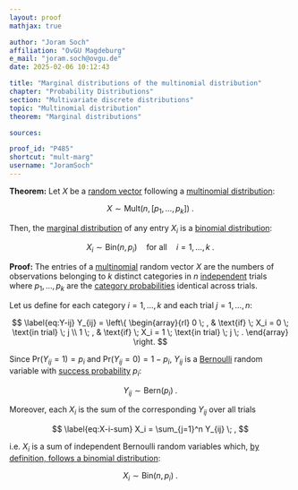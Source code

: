 ```yaml
---
layout: proof
mathjax: true

author: "Joram Soch"
affiliation: "OvGU Magdeburg"
e_mail: "joram.soch@ovgu.de"
date: 2025-02-06 10:12:43

title: "Marginal distributions of the multinomial distribution"
chapter: "Probability Distributions"
section: "Multivariate discrete distributions"
topic: "Multinomial distribution"
theorem: "Marginal distributions"

sources:

proof_id: "P485"
shortcut: "mult-marg"
username: "JoramSoch"
---
```



**Theorem:** Let $X$ be a [random vector](/D/rvec) following a [multinomial distribution](/D/mult):

$$ \label{eq:mult}
X \sim \mathrm{Mult}(n,\left[p_1, \ldots, p_k \right]) \; .
$$

Then, the [marginal distribution](/D/dist-marg) of any entry $X_i$ is a [binomial distribution](/D/bin):

$$ \label{eq:mult-marg}
X_i \sim \mathrm{Bin}(n, p_i)
\quad \text{for all} \quad
i = 1, \ldots, k \; .
$$


**Proof:** The entries of a [multinomial](/D/mult) random vector $X$ are the numbers of observations belonging to $k$ distinct categories in $n$ [independent](/D/ind) trials where $p_1, \ldots, p_k$ are the [category probabilities](/D/mult) identical across trials.

Let us define for each category $i = 1, \ldots, k$ and each trial $j = 1, \ldots, n$:

$$ \label{eq:Y-ij}
Y_{ij} = \left\{
\begin{array}{rl}
0 \; , & \text{if} \; X_i = 0 \; \text{in trial} \; j \\
1 \; , & \text{if} \; X_i = 1 \; \text{in trial} \; j \; .
\end{array}
\right.
$$

Since $\mathrm{Pr}(Y_{ij} = 1) = p_i$ and $\mathrm{Pr}(Y_{ij} = 0) = 1-p_i$, $Y_{ij}$ is a [Bernoulli](/D/bern) random variable with [success probability](/D/bern) $p_i$:

$$ \label{eq:Y-ij-dist}
Y_{ij} \sim \mathrm{Bern}(p_i) \; .
$$

Moreover, each $X_i$ is the sum of the corresponding $Y_{ij}$ over all trials

$$ \label{eq:X-i-sum}
X_i = \sum_{j=1}^n Y_{ij} \; ,
$$

i.e. $X_i$ is a sum of independent Bernoulli random variables which, [by definition, follows a binomial distribution](/D/bin):

$$ \label{eq:X-i-dist}
X_i \sim \mathrm{Bin}(n, p_i) \; .
$$